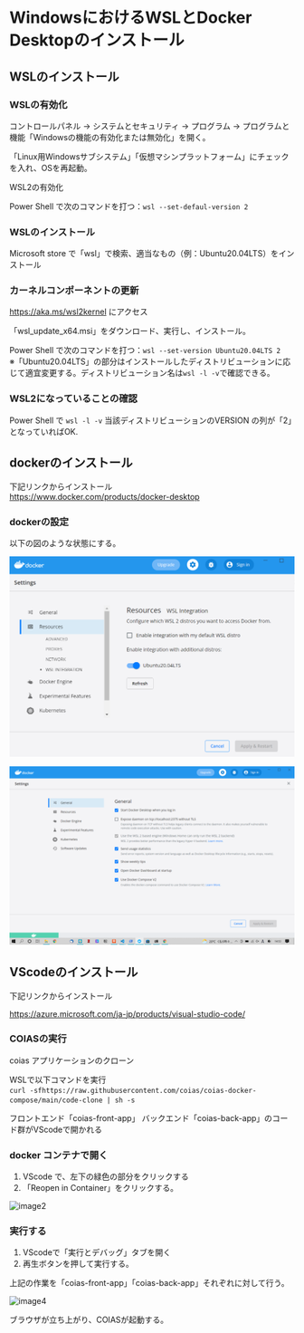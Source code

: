 # WindowsにおけるWSLとDocker Desktopのインストール

## WSLのインストール
### WSLの有効化

コントロールパネル -> システムとセキュリティ -> プログラム -> プログラムと機能「Windowsの機能の有効化または無効化」を開く。

「Linux用Windowsサブシステム」「仮想マシンプラットフォーム」にチェックを入れ、OSを再起動。

WSL2の有効化

Power Shell で次のコマンドを打つ：`wsl --set-defaul-version 2`

### WSLのインストール

Microsoft store で「wsl」で検索、適当なもの（例：Ubuntu20.04LTS）をインストール

### カーネルコンポーネントの更新

https://aka.ms/wsl2kernel にアクセス

「wsl_update_x64.msi」をダウンロード、実行し、インストール。

Power Shell で次のコマンドを打つ：`wsl --set-version Ubuntu20.04LTS 2`  
 ※「Ubuntu20.04LTS」の部分はインストールしたディストリビューションに応じて適宜変更する。ディストリビューション名は`wsl -l -v`で確認できる。

### WSL2になっていることの確認
Power Shell で `wsl -l -v` 当該ディストリビューションのVERSION の列が「2」となっていればOK.

## dockerのインストール

下記リンクからインストール  
 https://www.docker.com/products/docker-desktop


### dockerの設定

以下の図のような状態にする。

![image1](./image/windows_docker_Desktop_install/image1.png)

![image4](./image/windows_docker_Desktop_install/image4.png)

## VScodeのインストール
下記リンクからインストール

https://azure.microsoft.com/ja-jp/products/visual-studio-code/

### COIASの実行

coias アプリケーションのクローン

WSLで以下コマンドを実行  
```curl -sfhttps://raw.githubusercontent.com/coias/coias-docker-compose/main/code-clone | sh -s```

フロントエンド「coias-front-app」
バックエンド「coias-back-app」のコード群がVScodeで開かれる

### docker コンテナで開く

1. VScode で、左下の緑色の部分をクリックする
2. 「Reopen in Container」をクリックする。

![image2](./image/windows_docker_Desktop_install/image2.png)

### 実行する

1. VScodeで「実行とデバッグ」タブを開く
2. 再生ボタンを押して実行する。

上記の作業を「coias-front-app」「coias-back-app」それぞれに対して行う。

![image4](./image/windows_docker_Desktop_install/image3.png)

ブラウザが立ち上がり、COIASが起動する。